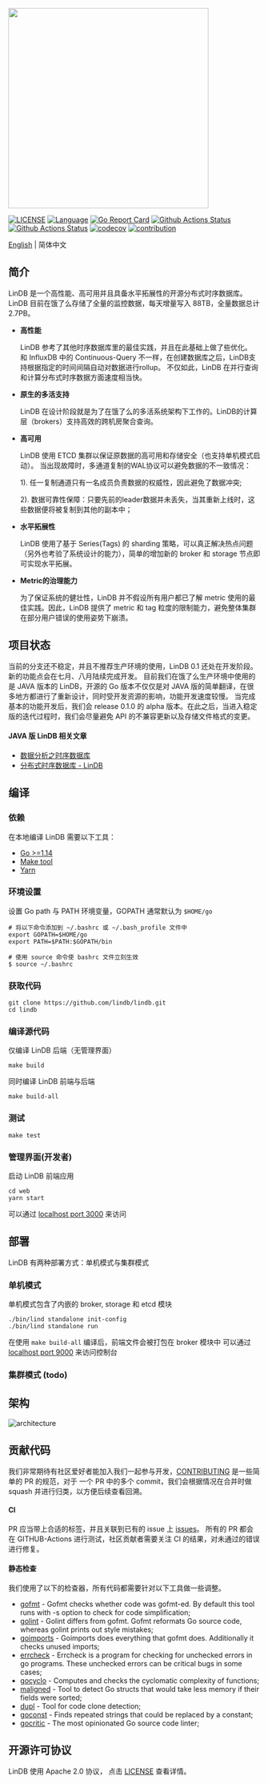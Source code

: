 <p align="left">
    <img width="400" src="https://github.com/lindb/lindb/wiki/images/readme/lindb_logo.png">
</p>

[![LICENSE](https://img.shields.io/github/license/lindb/lindb)](https://github.com/lindb/lindb/blob/develop/LICENSE)
[![Language](https://img.shields.io/badge/Language-Go-blue.svg)](https://golang.org/)
[![Go Report Card](https://goreportcard.com/badge/github.com/lindb/lindb)](https://goreportcard.com/report/github.com/lindb/lindb)
[![Github Actions Status](https://github.com/lindb/lindb/workflows/LinDB%20CI/badge.svg)](https://github.com/lindb/lindb/actions?query=workflow%3A%22LinDB+CI%22)
[![Github Actions Status](https://github.com/lindb/lindb/workflows/Forntend%20CI/badge.svg)](https://github.com/lindb/lindb/actions?query=workflow%3A%22Forntend+CI%22)
[![codecov](https://codecov.io/gh/lindb/lindb/branch/develop/graph/badge.svg)](https://codecov.io/gh/lindb/lindb)
[![contribution](https://img.shields.io/badge/contributions-welcome-brightgreen.svg?style=flat)](CONTRIBUTING.md)

[English](./README.md) | 简体中文

## 简介

LinDB 是一个高性能、高可用并且具备水平拓展性的开源分布式时序数据库。
LinDB 目前在饿了么存储了全量的监控数据，每天增量写入 88TB，全量数据总计 2.7PB。

+ __高性能__

  LinDB 参考了其他时序数据库里的最佳实践，并且在此基础上做了些优化。
  和 InfluxDB 中的 Continuous-Query 不一样，在创建数据库之后，LinDB支持根据指定的时间间隔自动对数据进行rollup。
  不仅如此，LinDB 在并行查询和计算分布式时序数据方面速度相当快。

+ __原生的多活支持__

  LinDB 在设计阶段就是为了在饿了么的多活系统架构下工作的。LinDB的计算层（brokers）支持高效的跨机房聚合查询。

+ __高可用__

  LinDB 使用 ETCD 集群以保证原数据的高可用和存储安全（也支持单机模式启动）。
  当出现故障时，多通道复制的WAL协议可以避免数据的不一致情况：

  1). 任一复制通道只有一名成员负责数据的权威性，因此避免了数据冲突;

  2). 数据可靠性保障：只要先前的leader数据并未丢失，当其重新上线时，这些数据便将被复制到其他的副本中；

+ __水平拓展性__

  LinDB 使用了基于 Series(Tags) 的 sharding 策略，可以真正解决热点问题（另外也考验了系统设计的能力），简单的增加新的 broker 和 storage 节点即可实现水平拓展。

+ __Metric的治理能力__

  为了保证系统的健壮性，LinDB 并不假设所有用户都已了解 metric 使用的最佳实践。因此，LinDB 提供了 metric 和 tag 粒度的限制能力，避免整体集群在部分用户错误的使用姿势下崩溃。

## 项目状态

当前的分支还不稳定，并且不推荐生产环境的使用，LinDB 0.1 还处在开发阶段。新的功能点会在七月、八月陆续完成开发。
目前我们在饿了么生产环境中使用的是 JAVA 版本的 LinDB，开源的 Go 版本不仅仅是对 JAVA 版的简单翻译，在很多地方都进行了重新设计，同时受开发资源的影响，功能开发速度较慢。
当完成基本的功能开发后，我们会 release 0.1.0 的 alpha 版本。在此之后，当进入稳定版的迭代过程时，我们会尽量避免 API 的不兼容更新以及存储文件格式的变更。

#### JAVA 版 LinDB 相关文章
- [数据分析之时序数据库](https://zhuanlan.zhihu.com/p/36804890)
- [分布式时序数据库 - LinDB](https://zhuanlan.zhihu.com/p/35998778)

## 编译

### 依赖

在本地编译 LinDB 需要以下工具：
- [Go >=1.14](https://golang.org/doc/install)
- [Make tool](https://www.gnu.org/software/make/)
- [Yarn](https://classic.yarnpkg.com/en/docs/install)

### 环境设置

设置 Go path 与 PATH 环境变量，GOPATH 通常默认为 `$HOME/go`

```
# 将以下命令添加到 ~/.bashrc 或 ~/.bash_profile 文件中
export GOPATH=$HOME/go
export PATH=$PATH:$GOPATH/bin

# 使用 source 命令使 bashrc 文件立刻生效
$ source ~/.bashrc
```

### 获取代码

```
git clone https://github.com/lindb/lindb.git
cd lindb
```

### 编译源代码

仅编译 LinDB 后端（无管理界面）

```
make build
```

同时编译 LinDB 前端与后端

```
make build-all
```

### 测试

```
make test
```

### 管理界面(开发者)

启动 LinDB 前端应用
```
cd web
yarn start
```

可以通过  [localhost port 3000](http://localhost:3000/) 来访问

## 部署

LinDB 有两种部署方式：单机模式与集群模式

### 单机模式

单机模式包含了内嵌的 broker, storage 和 etcd 模块

```
./bin/lind standalone init-config
./bin/lind standalone run
```
在使用 `make build-all` 编译后，前端文件会被打包在 broker 模块中
可以通过  [localhost port 9000](http://localhost:9000/) 来访问控制台

### 集群模式 (todo)


## 架构

![architecture](https://github.com/lindb/lindb/wiki/images/readme/lindb_architecture.jpg)

## 贡献代码

我们非常期待有社区爱好者能加入我们一起参与开发，[CONTRIBUTING](CONTRIBUTING.md) 是一些简单的 PR 的规范，对于 一个 PR 中的多个 commit，我们会根据情况在合并时做 squash 并进行归类，以方便后续查看回溯。

#### CI
PR 应当带上合适的标签，并且关联到已有的 issue 上 [issues](https://github.com/lindb/lindb/issues)。
所有的 PR 都会在 GITHUB-Actions 进行测试，社区贡献者需要关注 CI 的结果，对未通过的错误进行修复。

#### 静态检查
我们使用了以下的检查器，所有代码都需要针对以下工具做一些调整。

- [gofmt](https://golang.org/cmd/gofmt/) - Gofmt checks whether code was gofmt-ed. By default this tool runs with -s option to check for code simplification;
- [golint](https://github.com/golang/lint) - Golint differs from gofmt. Gofmt reformats Go source code, whereas golint prints out style mistakes;
- [goimports](https://godoc.org/golang.org/x/tools/cmd/goimports) - Goimports does everything that gofmt does. Additionally it checks unused imports;
- [errcheck](https://github.com/kisielk/errcheck) - Errcheck is a program for checking for unchecked errors in go programs. These unchecked errors can be critical bugs in some cases;
- [gocyclo](https://github.com/alecthomas/gocyclo) - Computes and checks the cyclomatic complexity of functions;
- [maligned](https://github.com/mdempsky/maligned) - Tool to detect Go structs that would take less memory if their fields were sorted;
- [dupl](https://github.com/mibk/dupl) - Tool for code clone detection;
- [goconst](https://github.com/jgautheron/goconst) - Finds repeated strings that could be replaced by a constant;
- [gocritic](https://github.com/go-critic/go-critic) - The most opinionated Go source code linter;

## 开源许可协议

LinDB 使用 Apache 2.0 协议， 点击 [LICENSE](LICENSE) 查看详情。


